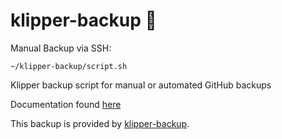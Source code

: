 # klipper-backup 💾 
Manual Backup via SSH:

```~/klipper-backup/script.sh```

Klipper backup script for manual or automated GitHub backups 

Documentation found [here](https://staubgeborener.github.io/klipper-backup/) 

This backup is provided by [klipper-backup](https://github.com/Staubgeborener/klipper-backup).
